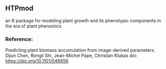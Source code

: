 ## HTPmod
an R package for modeling plant growth and its phenotypic components in the era of plant phenomics

### Reference: 
Predicting plant biomass accumulation from image-derived parameters. 
Dijun Chen, Rongli Shi, Jean-Michel Pape, Christian Klukas
doi: https://doi.org/10.1101/046656
